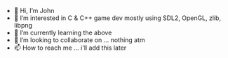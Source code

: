 - 👋 Hi, I’m John
- 👀 I’m interested in C & C++ game dev mostly using SDL2, OpenGL, zlib, libpng
- 🌱 I’m currently learning the above
- 💞️ I’m looking to collaborate on ... nothing atm
- 📫 How to reach me ... i'll add this later

<!---
1986JMM/1986JMM is a ✨ special ✨ repository because its `README.md` (this file) appears on your GitHub profile.
You can click the Preview link to take a look at your changes.
--->
